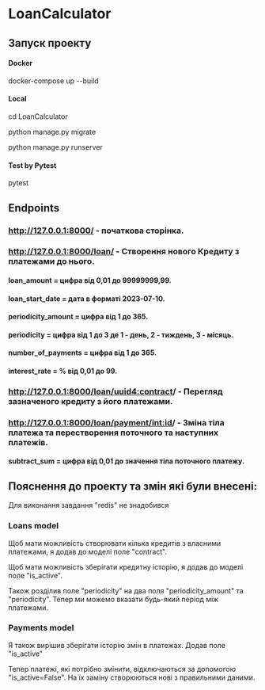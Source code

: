 # LoanCalculator
## Запуск проекту 
#### Docker

docker-compose up --build

#### Local
cd LoanCalculator

python manage.py migrate

python manage.py runserver 

#### Test by Pytest
pytest


## Endpoints
### http://127.0.0.1:8000/ - початкова сторінка.

### http://127.0.0.1:8000/loan/ - Створення нового Кредиту з платежами до нього.

#### loan_amount = цифра від 0,01 до 99999999,99.
#### loan_start_date = дата в форматі 2023-07-10.
#### periodicity_amount = цифра від 1 до 365.
#### periodicity = цифра від 1 до 3 де 1 - день, 2 - тиждень, 3 - місяць.
#### number_of_payments = цифра від 1 до 365.
#### interest_rate = % від 0,01 до 99.

### http://127.0.0.1:8000/loan/<uuid4:contract>/ - Перегляд зазначеного кредиту з його платежами.

### http://127.0.0.1:8000/loan/payment/<int:id>/ - Зміна тіла платежа та перестворення поточного та наступних платежів.
#### subtract_sum = цифра від 0,01 до значення тіла поточного платежу.


## Пояснення до проекту та змін які були внесені:
Для виконання завдання "redis" не знадобився

### Loans model
Щоб мати можливість створювати кілька кредитів з власними платежами, я додав до моделі поле "contract".

Щоб мати можливість зберігати кредитну історію, я додав до моделі поле "is_active".

Також розділив поле "periodicity" на два поля "periodicity_amount" та "periodicity". 
Тепер ми можемо вказати будь-який період
між платежами.

### Payments model
Я також вирішив зберігати історію змін в платежах.
Додав поле "is_active"

Тепер платежі, які потрібно змінити, відключаються за допомогою "is_active=False". На їх заміну створюються нові з правильними даними.